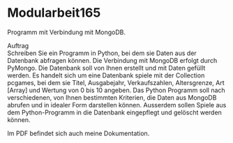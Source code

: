 # Modularbeit165
Programm mit Verbindung mit MongoDB. 

Auftrag <br>
Schreiben Sie ein Programm in Python, bei dem sie Daten aus der Datenbank abfragen können. Die 
Verbindung mit MongoDB erfolgt durch PyMongo. Die Datenbank soll von Ihnen erstellt und mit Daten 
gefüllt werden. Es handelt sich um eine Datenbank spiele mit der Collection pcgames, bei dem sie Titel, 
Ausgabejahr, Verkaufszahlen, Altersgrenze, Art [Array] und Wertung von 0 bis 10 angeben. Das Python Programm soll nach verschiedenen, von Ihnen bestimmten Kriterien, die Daten aus MongoDB abrufen 
und in idealer Form darstellen können. Ausserdem sollen Spiele aus dem Python-Programm in die 
Datenbank eingepflegt und gelöscht werden können. 
<br>

Im PDF befindet sich auch meine Dokumentation.
